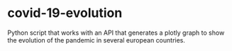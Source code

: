 # covid-19-evolution

Python script that works with an API that generates a plotly graph to show the evolution of the pandemic in several european countries.    
